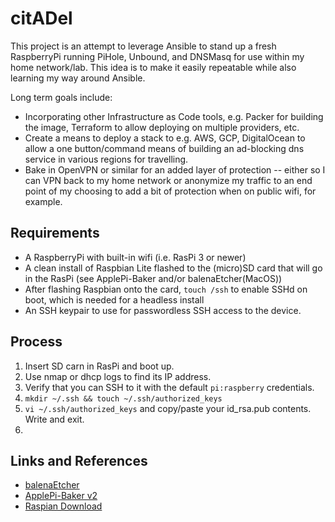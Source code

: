 # citADel

This project is an attempt to leverage Ansible to stand up a fresh RaspberryPi running PiHole, Unbound, and DNSMasq for use within my home network/lab.
This idea is to make it easily repeatable while also learning my way around Ansible.

Long term goals include:
* Incorporating other Infrastructure as Code tools, e.g. Packer for building the image, Terraform to allow deploying on multiple providers, etc.
* Create a means to deploy a stack to e.g. AWS, GCP, DigitalOcean to allow a one button/command means of building an ad-blocking dns service in various regions for travelling.
* Bake in OpenVPN or similar for an added layer of protection -- either so I can VPN back to my home network or anonymize my traffic to an end point of my choosing to add a bit of protection when on public wifi, for example.

## Requirements
* A RaspberryPi with built-in wifi (i.e. RasPi 3 or newer)
* A clean install of Raspbian Lite flashed to the (micro)SD card that will go in the RasPi (see ApplePi-Baker and/or balenaEtcher(MacOS))
* After flashing Raspbian onto the card, `touch /ssh` to enable SSHd on boot, which is needed for a headless install
* An SSH keypair to use for passwordless SSH access to the device.

## Process
1. Insert SD carn in RasPi and boot up.
1. Use nmap or dhcp logs to find its IP address.
1. Verify that you can SSH to it with the default `pi:raspberry` credentials.
1. `mkdir ~/.ssh && touch ~/.ssh/authorized_keys`
1. `vi ~/.ssh/authorized_keys` and copy/paste your id_rsa.pub contents. Write and exit.
1. 

## Links and References
* [balenaEtcher](https://www.balena.io/etcher/)
* [ApplePi-Baker v2](https://www.tweaking4all.com/hardware/raspberry-pi/applepi-baker-v2/)
* [Raspian Download](https://www.raspberrypi.org/downloads/raspbian/)
